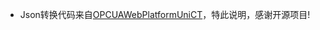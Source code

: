 ﻿- Json转换代码来自[OPCUAWebPlatformUniCT](https://github.com/OPCUAUniCT/OPCUAWebPlatformUniCT)，特此说明，感谢开源项目!